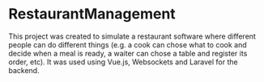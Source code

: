 # RestaurantManagement

This project was created to simulate a restaurant software where different people can do different things (e.g. a cook can chose what to
cook and decide when a meal is ready, a waiter can chose a table and register its order, etc). It was used using Vue.js, Websockets and 
Laravel for the backend.
